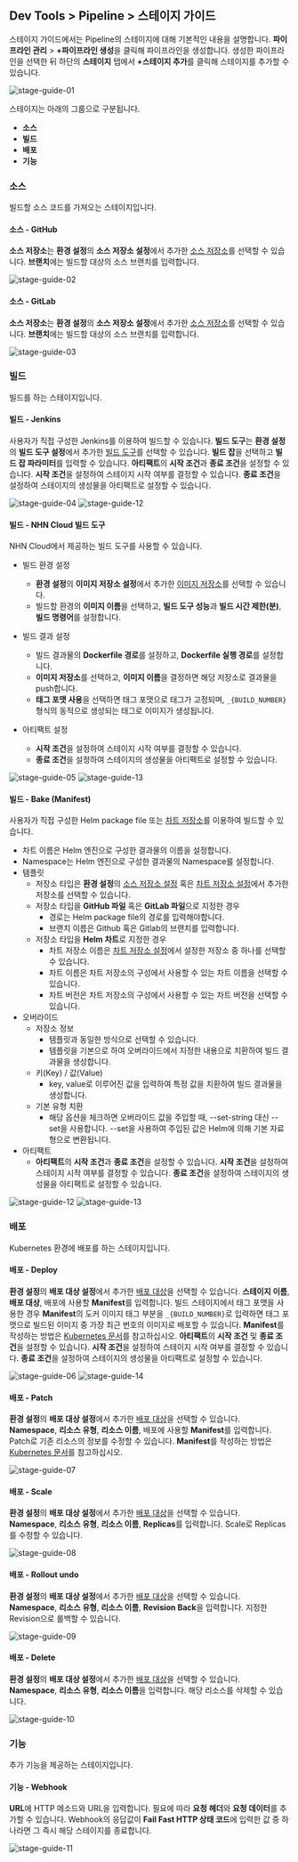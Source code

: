 ## Dev Tools > Pipeline > 스테이지 가이드

스테이지 가이드에서는 Pipeline의 스테이지에 대해 기본적인 내용을 설명합니다.
**파이프라인 관리** > **+파이프라인 생성**을 클릭해 파이프라인을 생성합니다. 생성한 파이프라인을 선택한 뒤 하단의 **스테이지** 탭에서 **+스테이지 추가**를 클릭해 스테이지를 추가할 수 있습니다.

![stage-guide-01](http://static.toastoven.net/prod_pipeline/2022-08-23/stage-guide-01.png)

스테이지는 아래의 그룹으로 구분됩니다.
- **소스**
- **빌드**
- **배포**
- **기능**

### 소스
빌드할 소스 코드를 가져오는 스테이지입니다.

#### 소스 - GitHub
**소스 저장소**는 **환경 설정**의 **소스 저장소 설정**에서 추가한 [소스 저장소](https://docs.nhncloud.com/ko/Dev%20Tools/Pipeline/ko/console-guide/#_1)를 선택할 수 있습니다. **브랜치**에는 빌드할 대상의 소스 브랜치를 입력합니다.

![stage-guide-02](http://static.toastoven.net/prod_pipeline/2022-08-23/stage-guide-02.png)

#### 소스 - GitLab
**소스 저장소**는 **환경 설정**의 **소스 저장소 설정**에서 추가한 [소스 저장소](https://docs.nhncloud.com/ko/Dev%20Tools/Pipeline/ko/console-guide/#_1)를 선택할 수 있습니다. **브랜치**에는 빌드할 대상의 소스 브랜치를 입력합니다.

![stage-guide-03](http://static.toastoven.net/prod_pipeline/2022-08-23/stage-guide-03.png)

### 빌드
빌드를 하는 스테이지입니다.

#### 빌드 - Jenkins
사용자가 직접 구성한 Jenkins를 이용하여 빌드할 수 있습니다. **빌드 도구**는 **환경 설정**의 **빌드 도구 설정**에서 추가한 [빌드 도구](https://docs.nhncloud.com/ko/Dev%20Tools/Pipeline/ko/console-guide/#_1)를 선택할 수 있습니다. **빌드 잡**을 선택하고 **빌드 잡 파라미터**를 입력할 수 있습니다.
**아티팩트**의 **시작 조건**과 **종료 조건**을 설정할 수 있습니다. **시작 조건**을 설정하여 스테이지 시작 여부를 결정할 수 있습니다. **종료 조건**을 설정하여 스테이지의 생성물을 아티팩트로 설정할 수 있습니다.

![stage-guide-04](http://static.toastoven.net/prod_pipeline/2023-02-28/stage-guide-01.png)
![stage-guide-12](http://static.toastoven.net/prod_pipeline/2023-02-28/stage-guide-04.png)

#### 빌드 - NHN Cloud 빌드 도구
NHN Cloud에서 제공하는 빌드 도구를 사용할 수 있습니다.
- 빌드 환경 설정
  - **환경 설정**의 **이미지 저장소 설정**에서 추가한 [이미지 저장소](https://docs.nhncloud.com/ko/Dev%20Tools/Pipeline/ko/console-guide/#_1)를 선택할 수 있습니다.
  - 빌드할 환경의 **이미지 이름**을 선택하고, **빌드 도구 성능**과 **빌드 시간 제한(분)**, **빌드 명령어**를 설정합니다.
  
- 빌드 결과 설정
  - 빌드 결과물의 **Dockerfile 경로**를 설정하고, **Dockerfile 실행 경로**를 설정합니다.
  - **이미지 저장소**를 선택하고, **이미지 이름**을 결정하면 해당 저장소로 결과물을 push합니다.
  - **태그 포맷 사용**을 선택하면 태그 포맷으로 태그가 고정되며, `_{BUILD_NUMBER}` 형식의 동적으로 생성되는 태그로 이미지가 생성됩니다.

- 아티팩트 설정
  - **시작 조건**을 설정하여 스테이지 시작 여부를 결정할 수 있습니다.
  - **종료 조건**을 설정하여 스테이지의 생성물을 아티팩트로 설정할 수 있습니다.

![stage-guide-05](http://static.toastoven.net/prod_pipeline/2023-02-28/stage-guide-02.png)
![stage-guide-13](http://static.toastoven.net/prod_pipeline/2023-02-28/console-guide-02.png)

#### 빌드 - Bake (Manifest)
사용자가 직접 구성한 Helm package file 또는 [차트 저장소](/Dev%20Tools/Pipeline/ko/console-guide/#_1)를 이용하여 빌드할 수 있습니다. 
- 차트 이름은 Helm 엔진으로 구성한 결과물의 이름을 설정합니다.
- Namespace는 Helm 엔진으로 구성한 결과물의 Namespace를 설정합니다.
- 템플릿
  - 저장소 타입은 **환경 설정**의 [소스 저장소 설정](/Dev%20Tools/Pipeline/ko/console-guide/#_1) 혹은 [차트 저장소 설정](/Dev%20Tools/Pipeline/ko/console-guide/#_1)에서 추가한 저장소를 선택할 수 있습니다.
  - 저장소 타입을 **GitHub 파일** 혹은 **GitLab 파일**으로 지정한 경우
    - 경로는 Helm package file의 경로를 입력해야합니다.
    - 브랜치 이름은 Github 혹은 Gitlab의 브랜치를 입력합니다.
  - 저장소 타입을 **Helm 차트**로 지정한 경우
    - 차트 저장소 이름은 [차트 저장소 설정](/Dev%20Tools/Pipeline/ko/console-guide/#_1)에서 설정한 저장소 중 하나를 선택할 수 있습니다.
    - 차트 이름은 차트 저장소의 구성에서 사용할 수 있는 차트 이름을 선택할 수 있습니다.
    - 차트 버전은 차트 저장소의 구성에서 사용할 수 있는 차트 버전을 선택할 수 있습니다.
- 오버라이드
  - 저장소 정보
    - 템플릿과 동일한 방식으로 선택할 수 있습니다.
    - 템플릿을 기본으로 하여 오버라이드에서 지정한 내용으로 치환하여 빌드 결과물을 생성합니다.
  - 키(Key) / 값(Value)
    - key, value로 이루어진 값을 입력하여 특정 값을 치환하여 빌드 결과물을 생성합니다.
  - 기본 유형 치환
    - 해당 옵션을 체크하면 오버라이드 값을 주입할 때, --set-string 대신 --set을 사용합니다. --set을 사용하여 주입된 값은 Helm에 의해 기본 자료형으로 변환됩니다.
- 아티팩트
  - **아티팩트**의 **시작 조건**과 **종료 조건**을 설정할 수 있습니다. **시작 조건**을 설정하여 스테이지 시작 여부를 결정할 수 있습니다. **종료 조건**을 설정하여 스테이지의 생성물을 아티팩트로 설정할 수 있습니다.

![stage-guide-12](http://static.toastoven.net/prod_pipeline/2023-03-28/stage-guide-12.png)
![stage-guide-13](http://static.toastoven.net/prod_pipeline/2023-03-28/stage-guide-13.png)

### 배포
Kubernetes 환경에 배포를 하는 스테이지입니다.

#### 배포 - Deploy
**환경 설정**의 **배포 대상 설정**에서 추가한 [배포 대상](https://docs.nhncloud.com/ko/Dev%20Tools/Pipeline/ko/console-guide/#_1)을 선택할 수 있습니다.
**스테이지 이름**, **배포 대상**, 배포에 사용할 **Manifest**를 입력합니다.
빌드 스테이지에서 태그 포맷을 사용한 경우 **Manifest**의 도커 이미지 태그 부분을 `_{BUILD_NUMBER}`로 입력하면 태그 포맷으로 빌드된 이미지 중 가장 최근 번호의 이미지로 배포할 수 있습니다.
**Manifest**를 작성하는 방법은 [Kubernetes 문서](https://kubernetes.io/docs/concepts/workloads/controllers/deployment )를 참고하십시오.
**아티팩트**의 **시작 조건** 및 **종료 조건**을 설정할 수 있습니다. **시작 조건**을 설정하여 스테이지 시작 여부를 결정할 수 있습니다. **종료 조건**을 설정하여 스테이지의 생성물을 아티팩트로 설정할 수 있습니다.

![stage-guide-06](http://static.toastoven.net/prod_pipeline/2023-02-28/stage-guide-03.png)
![stage-guide-14](http://static.toastoven.net/prod_pipeline/2023-02-28/console-guide-05.png)

#### 배포 - Patch
**환경 설정**의 **배포 대상 설정**에서 추가한 [배포 대상](https://docs.nhncloud.com/ko/Dev%20Tools/Pipeline/ko/console-guide/#_1)을 선택할 수 있습니다.
**Namespace**, **리소스 유형**, **리소스 이름**, 배포에 사용할 **Manifest**를 입력합니다. Patch로 기존 리소스의 정보를 수정할 수 있습니다.
**Manifest**를 작성하는 방법은 [Kubernetes 문서](https://kubernetes.io/docs/reference/kubectl/cheatsheet/#patching-resources)를 참고하십시오.

![stage-guide-07](http://static.toastoven.net/prod_pipeline/2022-08-23/stage-guide-07.png)

#### 배포 - Scale
**환경 설정**의 **배포 대상 설정**에서 추가한 [배포 대상](https://docs.nhncloud.com/ko/Dev%20Tools/Pipeline/ko/console-guide/#_1)을 선택할 수 있습니다.
**Namespace**, **리소스 유형**, **리소스 이름**, **Replicas**를 입력합니다. Scale로 Replicas를 수정할 수 있습니다.

![stage-guide-08](http://static.toastoven.net/prod_pipeline/2022-08-23/stage-guide-08.png)

#### 배포 - Rollout undo
**환경 설정**의 **배포 대상 설정**에서 추가한 [배포 대상](https://docs.nhncloud.com/ko/Dev%20Tools/Pipeline/ko/console-guide/#_1)을 선택할 수 있습니다.
**Namespace**, **리소스 유형**, **리소스 이름**, **Revision Back**을 입력합니다. 지정한 Revision으로 롤백할 수 있습니다.

![stage-guide-09](http://static.toastoven.net/prod_pipeline/2022-08-23/stage-guide-09.png)

#### 배포 - Delete
**환경 설정**의 **배포 대상 설정**에서 추가한 [배포 대상](https://docs.nhncloud.com/ko/Dev%20Tools/Pipeline/ko/console-guide/#_1)을 선택할 수 있습니다.
**Namespace**, **리소스 유형**, **리소스 이름**을 입력합니다. 해당 리소스를 삭제할 수 있습니다.

![stage-guide-10](http://static.toastoven.net/prod_pipeline/2022-08-23/stage-guide-10.png)

### 기능
추가 기능을 제공하는 스테이지입니다.

#### 기능 - Webhook
**URL**에 HTTP 메소드와 URL을 입력합니다. 필요에 따라 **요청 헤더**와 **요청 데이터**를 추가할 수 있습니다.
Webhook의 응답값이 **Fail Fast HTTP 상태 코드**에 입력한 값 중 하나라면 그 즉시 해당 스테이지를 종료합니다.

![stage-guide-11](http://static.toastoven.net/prod_pipeline/2022-08-23/stage-guide-11.png)
